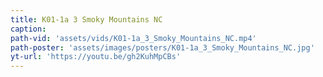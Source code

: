 ```yaml
---
title: K01-1a 3 Smoky Mountains NC
caption:
path-vid: 'assets/vids/K01-1a_3_Smoky_Mountains_NC.mp4'
path-poster: 'assets/images/posters/K01-1a_3_Smoky_Mountains_NC.jpg'
yt-url: 'https://youtu.be/gh2KuhMpCBs'
---
```

